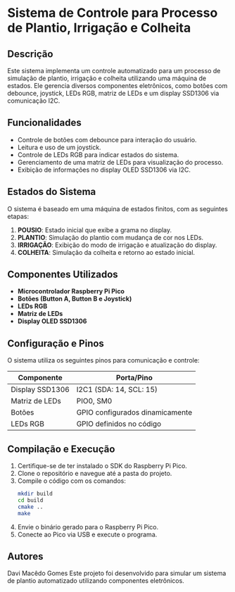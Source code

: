 # Sistema de Controle para Processo de Plantio, Irrigação e Colheita

## Descrição
Este sistema implementa um controle automatizado para um processo de simulação de plantio, irrigação e colheita utilizando uma máquina de estados. Ele gerencia diversos componentes eletrônicos, como botões com debounce, joystick, LEDs RGB, matriz de LEDs e um display SSD1306 via comunicação I2C.

## Funcionalidades
- Controle de botões com debounce para interação do usuário.
- Leitura e uso de um joystick.
- Controle de LEDs RGB para indicar estados do sistema.
- Gerenciamento de uma matriz de LEDs para visualização do processo.
- Exibição de informações no display OLED SSD1306 via I2C.

## Estados do Sistema
O sistema é baseado em uma máquina de estados finitos, com as seguintes etapas:
1. **POUSIO**: Estado inicial que exibe a grama no display.
2. **PLANTIO**: Simulação do plantio com mudança de cor nos LEDs.
3. **IRRIGAÇÃO**: Exibição do modo de irrigação e atualização do display.
4. **COLHEITA**: Simulação da colheita e retorno ao estado inicial.

## Componentes Utilizados
- **Microcontrolador Raspberry Pi Pico**
- **Botões (Button A, Button B e Joystick)**
- **LEDs RGB**
- **Matriz de LEDs**
- **Display OLED SSD1306**

## Configuração e Pinos
O sistema utiliza os seguintes pinos para comunicação e controle:

| Componente | Porta/Pino |
|------------|------------|
| Display SSD1306 | I2C1 (SDA: 14, SCL: 15) |
| Matriz de LEDs | PIO0, SM0 |
| Botões | GPIO configurados dinamicamente |
| LEDs RGB | GPIO definidos no código |

## Compilação e Execução
1. Certifique-se de ter instalado o SDK do Raspberry Pi Pico.
2. Clone o repositório e navegue até a pasta do projeto.
3. Compile o código com os comandos:
   ```sh
   mkdir build
   cd build
   cmake ..
   make
   ```
4. Envie o binário gerado para o Raspberry Pi Pico.
5. Conecte ao Pico via USB e execute o programa.

## Autores
Davi Macêdo Gomes
Este projeto foi desenvolvido para simular um sistema de plantio automatizado utilizando componentes eletrônicos.

